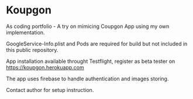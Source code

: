 # Koupgon
As coding portfolio - A try on mimicing Coupgon App using my own implementation.

GoogleService-Info.plist and Pods are required for build but not included in this public repository.

App installation available throught Testflight, register as beta tester on https://koupgon.herokuapp.com

The app uses firebase to handle authentication and images storing.

Contact author for setup instruction.
